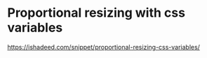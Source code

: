 # Proportional resizing with css variables
https://ishadeed.com/snippet/proportional-resizing-css-variables/
